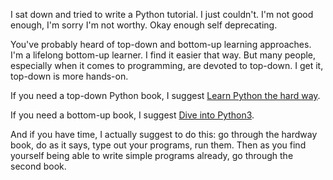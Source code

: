 I sat down and tried to write a Python tutorial. I just couldn't. I'm not good enough, I'm sorry I'm not worthy. Okay enough self deprecating.  

You've probably heard of top-down and bottom-up learning approaches. I'm a lifelong bottom-up learner. I find it easier that way. But many people, especially when it comes to programming, are devoted to top-down. I get it, top-down is more hands-on.  

If you need a top-down Python book, I suggest [Learn Python the hard way](https://www.amazon.com/Learn-Python-Hard-Way-Introduction/dp/0134692888).  

If you need a bottom-up book, I suggest [Dive into Python3](https://diveintopython3.net/index.html).  

And if you have time, I actually suggest to do this: go through the hardway book, do as it says, type out your programs, run them. Then as you find yourself being able to write simple programs already, go through the second book. 